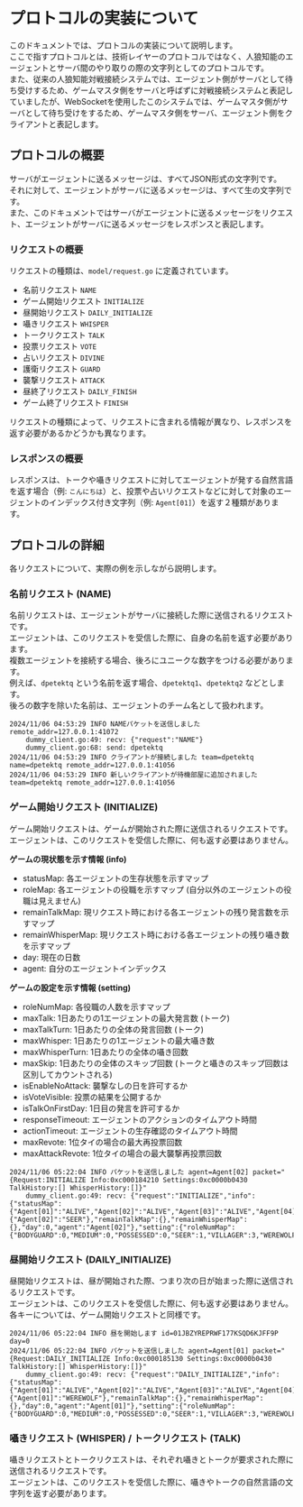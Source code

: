 # プロトコルの実装について

このドキュメントでは、プロトコルの実装について説明します。  
ここで指すプロトコルとは、技術レイヤーのプロトコルではなく、人狼知能のエージェントとサーバ間のやり取りの際の文字列としてのプロトコルです。  
また、従来の人狼知能対戦接続システムでは、エージェント側がサーバとして待ち受けするため、ゲームマスタ側をサーバと呼ばずに対戦接続システムと表記していましたが、WebSocketを使用したこのシステムでは、ゲームマスタ側がサーバとして待ち受けをするため、ゲームマスタ側をサーバ、エージェント側をクライアントと表記します。

## プロトコルの概要

サーバがエージェントに送るメッセージは、すべてJSON形式の文字列です。  
それに対して、エージェントがサーバに送るメッセージは、すべて生の文字列です。  
また、このドキュメントではサーバがエージェントに送るメッセージをリクエスト、エージェントがサーバに送るメッセージをレスポンスと表記します。

### リクエストの概要

リクエストの種類は、`model/request.go` に定義されています。  
- 名前リクエスト `NAME`
- ゲーム開始リクエスト `INITIALIZE`
- 昼開始リクエスト `DAILY_INITIALIZE`
- 囁きリクエスト `WHISPER`
- トークリクエスト `TALK`
- 投票リクエスト `VOTE`
- 占いリクエスト `DIVINE`
- 護衛リクエスト `GUARD`
- 襲撃リクエスト `ATTACK`
- 昼終了リクエスト `DAILY_FINISH`
- ゲーム終了リクエスト `FINISH`

リクエストの種類によって、リクエストに含まれる情報が異なり、レスポンスを返す必要があるかどうかも異なります。

### レスポンスの概要

レスポンスは、トークや囁きリクエストに対してエージェントが発する自然言語を返す場合（例: `こんにちは`）と、投票や占いリクエストなどに対して対象のエージェントのインデックス付き文字列（例: `Agent[01]`）を返す２種類があります。

## プロトコルの詳細

各リクエストについて、実際の例を示しながら説明します。

### 名前リクエスト (NAME)

名前リクエストは、エージェントがサーバに接続した際に送信されるリクエストです。  
エージェントは、このリクエストを受信した際に、自身の名前を返す必要があります。  
複数エージェントを接続する場合、後ろにユニークな数字をつける必要があります。  
例えば、`dpetektq` という名前を返す場合、`dpetektq1`、`dpetektq2` などとします。  
後ろの数字を除いた名前は、エージェントのチーム名として扱われます。

```
2024/11/06 04:53:29 INFO NAMEパケットを送信しました remote_addr=127.0.0.1:41072
    dummy_client.go:49: recv: {"request":"NAME"}
    dummy_client.go:68: send: dpetektq
2024/11/06 04:53:29 INFO クライアントが接続しました team=dpetektq name=dpetektq remote_addr=127.0.0.1:41056
2024/11/06 04:53:29 INFO 新しいクライアントが待機部屋に追加されました team=dpetektq remote_addr=127.0.0.1:41056
```

### ゲーム開始リクエスト (INITIALIZE)

ゲーム開始リクエストは、ゲームが開始された際に送信されるリクエストです。  
エージェントは、このリクエストを受信した際に、何も返す必要はありません。

**ゲームの現状態を示す情報 (info)**
- statusMap: 各エージェントの生存状態を示すマップ
- roleMap: 各エージェントの役職を示すマップ (自分以外のエージェントの役職は見えません)
- remainTalkMap: 現リクエスト時における各エージェントの残り発言数を示すマップ
- remainWhisperMap: 現リクエスト時における各エージェントの残り囁き数を示すマップ
- day: 現在の日数
- agent: 自分のエージェントインデックス

**ゲームの設定を示す情報 (setting)**
- roleNumMap: 各役職の人数を示すマップ
- maxTalk: 1日あたりの1エージェントの最大発言数 (トーク)
- maxTalkTurn: 1日あたりの全体の発言回数 (トーク)
- maxWhisper: 1日あたりの1エージェントの最大囁き数
- maxWhisperTurn: 1日あたりの全体の囁き回数
- maxSkip: 1日あたりの全体のスキップ回数 (トークと囁きのスキップ回数は区別してカウントされる)
- isEnableNoAttack: 襲撃なしの日を許可するか
- isVoteVisible: 投票の結果を公開するか
- isTalkOnFirstDay: 1日目の発言を許可するか
- responseTimeout: エージェントのアクションのタイムアウト時間
- actionTimeout: エージェントの生存確認のタイムアウト時間
- maxRevote: 1位タイの場合の最大再投票回数
- maxAttackRevote: 1位タイの場合の最大襲撃再投票回数

```
2024/11/06 05:22:04 INFO パケットを送信しました agent=Agent[02] packet="{Request:INITIALIZE Info:0xc000184210 Settings:0xc0000b0430 TalkHistory:[] WhisperHistory:[]}"
    dummy_client.go:49: recv: {"request":"INITIALIZE","info":{"statusMap":{"Agent[01]":"ALIVE","Agent[02]":"ALIVE","Agent[03]":"ALIVE","Agent[04]":"ALIVE","Agent[05]":"ALIVE"},"roleMap":{"Agent[02]":"SEER"},"remainTalkMap":{},"remainWhisperMap":{},"day":0,"agent":"Agent[02]"},"setting":{"roleNumMap":{"BODYGUARD":0,"MEDIUM":0,"POSSESSED":0,"SEER":1,"VILLAGER":3,"WEREWOLF":1},"maxTalk":3,"maxTalkTurn":15,"maxWhisper":3,"maxWhisperTurn":15,"maxSkip":3,"isEnableNoAttack":true,"isVoteVisible":false,"isTalkOnFirstDay":true,"responseTimeout":90000,"actionTimeout":60000,"maxRevote":1,"maxAttackRevote":1}}
```

### 昼開始リクエスト (DAILY_INITIALIZE)

昼開始リクエストは、昼が開始された際、つまり次の日が始まった際に送信されるリクエストです。  
エージェントは、このリクエストを受信した際に、何も返す必要はありません。  
各キーについては、ゲーム開始リクエストと同様です。

```
2024/11/06 05:22:04 INFO 昼を開始します id=01JBZYREPRWF177KSQD6KJFF9P day=0
2024/11/06 05:22:04 INFO パケットを送信しました agent=Agent[01] packet="{Request:DAILY_INITIALIZE Info:0xc000185130 Settings:0xc0000b0430 TalkHistory:[] WhisperHistory:[]}"
    dummy_client.go:49: recv: {"request":"DAILY_INITIALIZE","info":{"statusMap":{"Agent[01]":"ALIVE","Agent[02]":"ALIVE","Agent[03]":"ALIVE","Agent[04]":"ALIVE","Agent[05]":"ALIVE"},"roleMap":{"Agent[01]":"WEREWOLF"},"remainTalkMap":{},"remainWhisperMap":{},"day":0,"agent":"Agent[01]"},"setting":{"roleNumMap":{"BODYGUARD":0,"MEDIUM":0,"POSSESSED":0,"SEER":1,"VILLAGER":3,"WEREWOLF":1},"maxTalk":3,"maxTalkTurn":15,"maxWhisper":3,"maxWhisperTurn":15,"maxSkip":3,"isEnableNoAttack":true,"isVoteVisible":false,"isTalkOnFirstDay":true,"responseTimeout":90000,"actionTimeout":60000,"maxRevote":1,"maxAttackRevote":1}}
```

### 囁きリクエスト (WHISPER) / トークリクエスト (TALK)

囁きリクエストとトークリクエストは、それぞれ囁きとトークが要求された際に送信されるリクエストです。  
エージェントは、このリクエストを受信した際に、囁きやトークの自然言語の文字列を返す必要があります。
